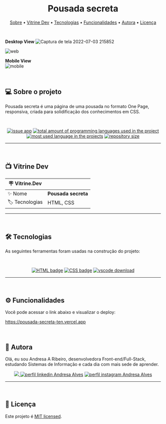 <h1 align="center"> 
	 Pousada secreta
</h1>

<p align="center">
 <a href="#-sobre-o-projeto">Sobre</a> •
 <a href="#-vitrine-dev">Vitrine Dev</a> •
 <a href="#-tecnologias">Tecnologias</a> •
 <a href="#-funcionalidades">Funcionalidades</a> •
 <a href="#-autora">Autora</a> • 
 <a href="#-licença">Licença</a>
</p>

&nbsp;

**Desktop View**
![Captura de tela 2022-07-03 215852](https://user-images.githubusercontent.com/94997593/177064467-a426bc84-689c-4997-8738-3dcc29a153f3.gif)

![web](https://user-images.githubusercontent.com/94997593/236955670-7253c8fd-94c1-4489-86d7-8a527e1f8dc2.png)



**Mobile View** <br/>
![mobile](https://user-images.githubusercontent.com/94997593/234735014-9a569bd5-5cb3-414b-8ee0-2817fae37384.png)


&nbsp;
<a id="-sobre-o-projeto"></a>

## 💻 Sobre o projeto

Pousada secreta é uma página de uma pousada no formato One Page, responsiva, criada para solidificação dos conhecimentos em CSS.

&nbsp;

<p align="center">
  <a href="https://github.com/Andresa-Alves-Ribeiro/Pousada-secreta/issues"><img src="https://img.shields.io/github/issues/Andresa-Alves-Ribeiro/Pousada-secreta" alt="issue app" /></a>
  <a href="https://github.com/Andresa-Alves-Ribeiro/Pousada-secreta"><img src="https://img.shields.io/github/languages/count/Andresa-Alves-Ribeiro/Pousada-secreta" alt="total amount of programming languages used in the project" /></a>
  <a href="https://github.com/Andresa-Alves-Ribeiro/Pousada-secreta"><img src="https://img.shields.io/github/languages/top/Andresa-Alves-Ribeiro/Pousada-secreta" alt="most used language in the projects" /></a>
  <a href="https://github.com/Andresa-Alves-Ribeiro/Pousada-secreta"><img src="https://img.shields.io/github/repo-size/Andresa-Alves-Ribeiro/Pousada-secreta" alt="repository size" /></a>
<p>

---

&nbsp;
<a id="-vitrine-dev"></a>

## 📺 Vitrine Dev

| :placard: Vitrine.Dev |                                                                                                                                                    |
| --------------------- | -------------------------------------------------------------------------------------------------------------------------------------------------- |
| :sparkles: Nome       | **Pousada secreta**                                                  |
| :label: Tecnologias   | HTML, CSS |

---

&nbsp;
<a id="-tecnologias"></a>

## 🛠 Tecnologias

As seguintes ferramentas foram usadas na construção do projeto:

&nbsp;

<p align="center">
  <a href= "https://html.com/"><img alt="HTML badge" src="https://img.shields.io/static/v1?logoWidth=15&logoColor=FFC0CB&logo=HTML5&label=Style&message=HTML&color=FFC0CB"></a>
  <a href= "https://www.w3.org/Style/CSS/Overview.en.html/"><img alt="CSS badge" src="https://img.shields.io/static/v1?logoWidth=15&logoColor=F7DF1E&logo=css3&label=Language&message=CSS&color=F7DF1E"></a>
  <a href= "https://code.visualstudio.com/download"><img alt="vscode download" src="https://img.shields.io/static/v1?logoWidth=15&logoColor=007ACC&logo=Visual Studio Code&label=IDE&message=Visual Studio Code&color=007ACC"></a>
</p>

---------


&nbsp;
<a id="-funcionalidades"></a>

## ⚙️ Funcionalidades

Você pode acessar o link abaixo e visualizar o deploy:

https://pousada-secreta-ten.vercel.app

&nbsp;
<a id="-autora"></a>

## 🦸 Autora

Olá, eu sou Andresa A Ribeiro, desenvolvedora Front-end/Full-Stack, estudando Sistemas de Informação e cada dia com mais sede de aprender.

<p align="center">
  <a href="mailto:andresa_15ga@hotmail.com"><img src="https://img.shields.io/static/v1?logoWidth=15&logoColor=ff69b4&logo=gmail&label=Outlook&message=andresa_15ga@hotmail.com&color=ff69b4" target="_blank">
  <a href= "https://www.linkedin.com/in/andresa-alves-ribeiro/"><img alt="perfil linkedin Andresa Alves" src="https://img.shields.io/static/v1?logoWidth=15&logoColor=0A66C2&logo=LinkedIn&label=LinkedIn&message=andresa-alves-ribeiro&color=0A66C2"></a>
  <a href= "https://www.instagram.com/dresa.alves/"><img alt="perfil instagram Andresa Alves" src="https://img.shields.io/static/v1?logoWidth=15&logoColor=E4405F&logo=Instagram&label=Instagram&message=@dresa.alves&color=E4405F"></a>
</p>

---

&nbsp;
<a id="-licença"></a>

## 📝 Licença

Este projeto é [MIT licensed](./LICENSE).
